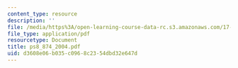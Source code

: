 ```yaml
---
content_type: resource
description: ''
file: /media/https%3A/open-learning-course-data-rc.s3.amazonaws.com/17-874-quantitative-research-methods-multivariate-spring-2004/d3608e06b035c0968c2354dbd32e647d_ps8_874_2004.pdf
file_type: application/pdf
resourcetype: Document
title: ps8_874_2004.pdf
uid: d3608e06-b035-c096-8c23-54dbd32e647d
---
```

